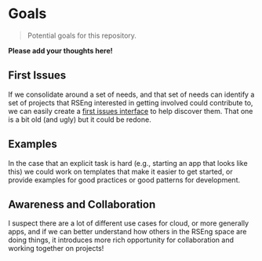# Goals

> Potential goals for this repository.

**Please add your thoughts here!**

## First Issues

If we consolidate around a set of needs, and that set of needs can identify a set of projects that RSEng interested in getting involved could contribute to, we can easily create a [first issues interface](https://rseng.github.io/awesome-rseng/) to help discover them. That one is a bit old (and ugly) but it could be redone.


## Examples

In the case that an explicit task is hard (e.g., starting an app that looks like this) we could work on templates that make it easier to get started, or provide examples for good practices or good patterns for development.


## Awareness and Collaboration

I suspect there are a lot of different use cases for cloud, or more generally apps, and if we can better understand how others in the RSEng space are doing things, it introduces more rich opportunity for collaboration and working together on projects!
